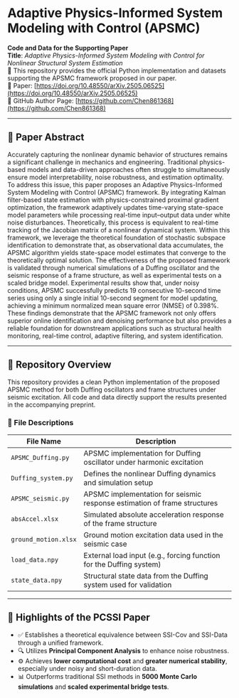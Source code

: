 # Adaptive Physics-Informed System Modeling with Control (APSMC)

**Code and Data for the Supporting Paper**  
**Title**: *Adaptive Physics-Informed System Modeling with Control for Nonlinear Structural System Estimation*  
📌 This repository provides the official Python implementation and datasets supporting the APSMC framework proposed in our paper.  
📎 Paper: [https://doi.org/10.48550/arXiv.2505.06525](https://doi.org/10.48550/arXiv.2505.06525)  
🔗 GitHub Author Page: [https://github.com/Chen861368](https://github.com/Chen861368)

---

## 📄 Paper Abstract

Accurately capturing the nonlinear dynamic behavior of structures remains a significant challenge in mechanics and engineering. Traditional physics-based models 
and data-driven approaches often struggle to simultaneously ensure model interpretability, noise robustness, and estimation optimality. To address this issue, this 
paper proposes an Adaptive Physics-Informed System Modeling with Control (APSMC) framework. By integrating Kalman filter-based state estimation with physics-constrained 
proximal gradient optimization, the framework adaptively updates time-varying state-space model parameters while processing real-time input–output data under white noise 
disturbances. Theoretically, this process is equivalent to real-time tracking of the Jacobian matrix of a nonlinear dynamical system.
Within this framework, we leverage the theoretical foundation of stochastic subspace identification to demonstrate that, as observational data accumulates, the 
APSMC algorithm yields state-space model estimates that converge to the theoretically optimal solution. The effectiveness of the proposed framework is validated 
through numerical simulations of a Duffing oscillator and the seismic response of a frame structure, as well as experimental tests on a scaled bridge model. 
Experimental results show that, under noisy conditions, APSMC successfully predicts 19 consecutive 10-second time series using only a single initial 10-second 
segment for model updating, achieving a minimum normalized mean square error (NMSE) of 0.398\%. These findings demonstrate that the APSMC framework not only 
offers superior online identification and denoising performance but also provides a reliable foundation for downstream applications such as structural health 
monitoring, real-time control, adaptive filtering, and system identification.

---

## 📁 Repository Overview

This repository provides a clean Python implementation of the proposed APSMC method for both Duffing oscillators and frame structures under seismic excitation. All code and data directly support the results presented in the accompanying preprint.

### 📂 File Descriptions

| File Name            | Description |
|----------------------|-------------|
| `APSMC_Duffing.py`   | APSMC implementation for Duffing oscillator under harmonic excitation |
| `Duffing_system.py`  | Defines the nonlinear Duffing dynamics and simulation setup |
| `APSMC_seismic.py`   | APSMC implementation for seismic response estimation of frame structures |
| `absAccel.xlsx`      | Simulated absolute acceleration response of the frame structure |
| `ground_motion.xlsx` | Ground motion excitation data used in the seismic case |
| `load_data.npy`      | External load input (e.g., forcing function for the Duffing system) |
| `state_data.npy`     | Structural state data from the Duffing system used for validation |

---

## 📌 Highlights of the PCSSI Paper

- ✅ Establishes a theoretical equivalence between SSI-Cov and SSI-Data through a unified framework.
- 🔍 Utilizes **Principal Component Analysis** to enhance noise robustness.
- ⚙️ Achieves **lower computational cost** and **greater numerical stability**, especially under noisy and short-duration data.
- 📊 Outperforms traditional SSI methods in **5000 Monte Carlo simulations** and **scaled experimental bridge tests**.



